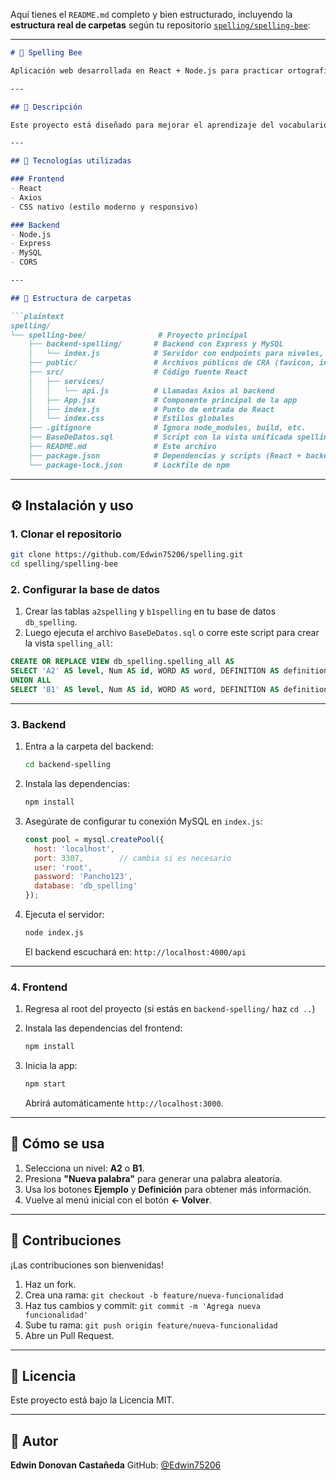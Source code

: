 Aquí tienes el `README.md` completo y bien estructurado, incluyendo la **estructura real de carpetas** según tu repositorio [`spelling/spelling-bee`](https://github.com/Edwin75206/spelling/tree/main/spelling-bee):

---

````markdown
# 🐝 Spelling Bee

Aplicación web desarrollada en React + Node.js para practicar ortografía en inglés, enfocada en los niveles A2 y B1 del MCER. Permite mostrar palabras aleatorias, sus definiciones y ejemplos en contexto.

---

## 📌 Descripción

Este proyecto está diseñado para mejorar el aprendizaje del vocabulario en inglés mediante un formato tipo “Spelling Bee”. El usuario selecciona el nivel deseado, visualiza palabras aleatorias y puede ver ejemplos y definiciones de cada una.

---

## 🚀 Tecnologías utilizadas

### Frontend
- React
- Axios
- CSS nativo (estilo moderno y responsivo)

### Backend
- Node.js
- Express
- MySQL
- CORS

---

## 📁 Estructura de carpetas

```plaintext
spelling/
└── spelling-bee/                # Proyecto principal
    ├── backend-spelling/       # Backend con Express y MySQL
    │   └── index.js            # Servidor con endpoints para niveles, palabras y detalles
    ├── public/                 # Archivos públicos de CRA (favicon, index.html, etc.)
    ├── src/                    # Código fuente React
    │   ├── services/
    │   │   └── api.js          # Llamadas Axios al backend
    │   ├── App.jsx             # Componente principal de la app
    │   ├── index.js            # Punto de entrada de React
    │   └── index.css           # Estilos globales
    ├── .gitignore              # Ignora node_modules, build, etc.
    ├── BaseDeDatos.sql         # Script con la vista unificada spelling_all
    ├── README.md               # Este archivo
    ├── package.json            # Dependencias y scripts (React + backend opcional)
    └── package-lock.json       # Lockfile de npm
````

---

## ⚙️ Instalación y uso

### 1. Clonar el repositorio

```bash
git clone https://github.com/Edwin75206/spelling.git
cd spelling/spelling-bee
```

### 2. Configurar la base de datos

1. Crear las tablas `a2spelling` y `b1spelling` en tu base de datos `db_spelling`.
2. Luego ejecuta el archivo `BaseDeDatos.sql` o corre este script para crear la vista `spelling_all`:

```sql
CREATE OR REPLACE VIEW db_spelling.spelling_all AS
SELECT 'A2' AS level, Num AS id, WORD AS word, DEFINITION AS definition, EXAMPLE AS example FROM a2spelling
UNION ALL
SELECT 'B1' AS level, Num AS id, WORD AS word, DEFINITION AS definition, EXAMPLE AS example FROM b1spelling;
```

---

### 3. Backend

1. Entra a la carpeta del backend:

   ```bash
   cd backend-spelling
   ```
2. Instala las dependencias:

   ```bash
   npm install
   ```
3. Asegúrate de configurar tu conexión MySQL en `index.js`:

   ```js
   const pool = mysql.createPool({
     host: 'localhost',
     port: 3307,        // cambia si es necesario
     user: 'root',
     password: 'Pancho123',
     database: 'db_spelling'
   });
   ```
4. Ejecuta el servidor:

   ```bash
   node index.js
   ```

   El backend escuchará en: `http://localhost:4000/api`

---

### 4. Frontend

1. Regresa al root del proyecto (si estás en `backend-spelling/` haz `cd ..`)
2. Instala las dependencias del frontend:

   ```bash
   npm install
   ```
3. Inicia la app:

   ```bash
   npm start
   ```

   Abrirá automáticamente `http://localhost:3000`.

---

## 🧪 Cómo se usa

1. Selecciona un nivel: **A2** o **B1**.
2. Presiona **"Nueva palabra"** para generar una palabra aleatoria.
3. Usa los botones **Ejemplo** y **Definición** para obtener más información.
4. Vuelve al menú inicial con el botón **← Volver**.

---

## 🤝 Contribuciones

¡Las contribuciones son bienvenidas!

1. Haz un fork.
2. Crea una rama: `git checkout -b feature/nueva-funcionalidad`
3. Haz tus cambios y commit: `git commit -m 'Agrega nueva funcionalidad'`
4. Sube tu rama: `git push origin feature/nueva-funcionalidad`
5. Abre un Pull Request.

---

## 📄 Licencia

Este proyecto está bajo la Licencia MIT.

---

## 👤 Autor

**Edwin Donovan Castañeda**
GitHub: [@Edwin75206](https://github.com/Edwin75206)

```
```
